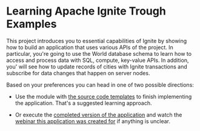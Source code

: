 # Learning Apache Ignite Trough Examples

This project introduces you to essential capabilities of Ignite by showing how to build an application that uses various
APIs of the project. In particular, you're going to use the World database schema to learn how to access and process 
data with SQL, compute, key-value APIs. In addition, you' will see how to update records of cities with Ignite 
transactions and subscribe for data changes that happen on server nodes. 

Based on your preferences you can head in one of two possible directions:

* Use the module with [the source code templates](https://github.com/GridGain-Demos/ignite-learning-by-examples/tree/master/template)
to finish implementing the application. That's a suggested learning approach.

* Or execute the [completed version of the application](https://github.com/GridGain-Demos/ignite-learning-by-examples/tree/master/complete)
and watch the [webinar this application was created for](https://www.gridgain.com/resources/webinars/learn-apache-ignite-through-coding-examples)
if anything is unclear.
